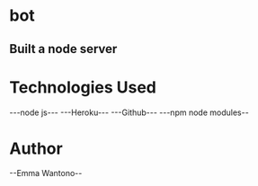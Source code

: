 # bot
## Built a node server

# Technologies Used
---node js---
---Heroku---
---Github---
---npm node modules--
 
 # Author
 --Emma Wantono--
 

